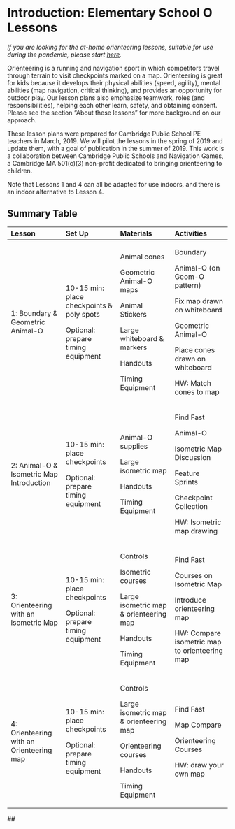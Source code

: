 # Introduction: Elementary School O Lessons

_If you are looking for the at-home orienteering lessons, suitable for use during the pandemic, please start_ [_here_](../at-home-orienteering-lessons/at-home-intro.md)_._

Orienteering is a running and navigation sport in which competitors travel through terrain to visit checkpoints marked on a map. Orienteering is great for kids because it develops their physical abilities \(speed, agility\), mental abilities \(map navigation, critical thinking\), and provides an opportunity for outdoor play. Our lesson plans also emphasize teamwork, roles \(and responsibilities\), helping each other learn, safety, and obtaining consent. Please see the section “About these lessons” for more background on our approach. 

These lesson plans were prepared for Cambridge Public School PE teachers in March, 2019. We will pilot the lessons in the spring of 2019 and update them, with a goal of publication in the summer of 2019. This work is a collaboration between Cambridge Public Schools and Navigation Games, a Cambridge MA 501\(c\)\(3\) non-profit dedicated to bringing orienteering to children.

Note that Lessons 1 and 4 can all be adapted for use indoors, and there is an indoor alternative to Lesson 4.

## Summary Table

<table>
  <thead>
    <tr>
      <th style="text-align:left"><b>Lesson </b>
      </th>
      <th style="text-align:left"><b>Set Up</b>
      </th>
      <th style="text-align:left"><b>Materials</b>
      </th>
      <th style="text-align:left"><b>Activities</b>
      </th>
    </tr>
  </thead>
  <tbody>
    <tr>
      <td style="text-align:left">1: Boundary &amp; Geometric Animal-O</td>
      <td style="text-align:left">
        <p>10-15 min: place checkpoints &amp; poly spots</p>
        <p>Optional: prepare timing equipment</p>
      </td>
      <td style="text-align:left">
        <p>Animal cones</p>
        <p>Geometric Animal-O maps</p>
        <p>Animal Stickers</p>
        <p>Large whiteboard &amp; markers</p>
        <p>Handouts</p>
        <p>Timing Equipment</p>
      </td>
      <td style="text-align:left">
        <p>Boundary</p>
        <p>Animal-O (on Geom-O pattern)</p>
        <p>Fix map drawn on whiteboard</p>
        <p>Geometric Animal-O</p>
        <p>Place cones drawn on whiteboard</p>
        <p>HW: Match cones to map</p>
      </td>
    </tr>
    <tr>
      <td style="text-align:left">2: Animal-O &amp; Isometric Map Introduction</td>
      <td style="text-align:left">
        <p>10-15 min: place checkpoints</p>
        <p>Optional: prepare timing equipment</p>
      </td>
      <td style="text-align:left">
        <p>Animal-O supplies</p>
        <p>Large isometric map</p>
        <p>Handouts</p>
        <p>Timing Equipment</p>
      </td>
      <td style="text-align:left">
        <p>Find Fast</p>
        <p>Animal-O</p>
        <p>Isometric Map Discussion</p>
        <p>Feature Sprints</p>
        <p>Checkpoint Collection</p>
        <p>HW: Isometric map drawing</p>
      </td>
    </tr>
    <tr>
      <td style="text-align:left">3: Orienteering with an Isometric Map</td>
      <td style="text-align:left">
        <p>10-15 min: place checkpoints</p>
        <p>Optional: prepare timing equipment</p>
      </td>
      <td style="text-align:left">
        <p>Controls</p>
        <p>Isometric courses</p>
        <p>Large isometric map &amp; orienteering map</p>
        <p>Handouts</p>
        <p>Timing Equipment</p>
      </td>
      <td style="text-align:left">
        <p>Find Fast</p>
        <p>Courses on Isometric Map</p>
        <p>Introduce orienteering map</p>
        <p>HW: Compare isometric map to orienteering map</p>
      </td>
    </tr>
    <tr>
      <td style="text-align:left">4: Orienteering with an Orienteering map</td>
      <td style="text-align:left">
        <p>10-15 min: place checkpoints</p>
        <p>Optional: prepare timing equipment</p>
      </td>
      <td style="text-align:left">
        <p>Controls</p>
        <p>Large isometric map &amp; orienteering map</p>
        <p>Orienteering courses</p>
        <p>Handouts</p>
        <p>Timing Equipment</p>
      </td>
      <td style="text-align:left">
        <p>Find Fast</p>
        <p>Map Compare</p>
        <p>Orienteering Courses</p>
        <p>HW: draw your own map</p>
      </td>
    </tr>
  </tbody>
</table>##  

